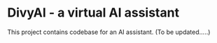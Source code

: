 # DivyAI - a virtual AI assistant

This project contains codebase for an AI assistant. (To be updated.....)